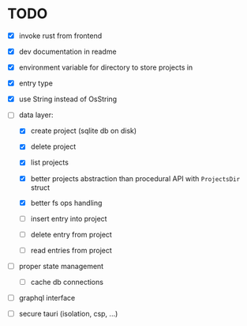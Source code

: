 # TODO

* [x] invoke rust from frontend

* [x] dev documentation in readme

* [x] environment variable for directory to store projects in

* [x] entry type

* [x] use String instead of OsString

* [ ] data layer: 

  - [x] create project (sqlite db on disk)

  - [x] delete project  

  - [x] list projects  

  - [x] better projects abstraction than procedural API with 
    `ProjectsDir` struct

  - [x] better fs ops handling

  - [ ] insert entry into project

  - [ ] delete entry from project

  - [ ] read entries from project

* [ ] proper state management

  - [ ] cache db connections

* [ ] graphql interface

* [ ] secure tauri (isolation, csp, ...)